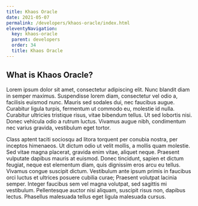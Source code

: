```yaml
---
title: Khaos Oracle
date: 2021-05-07
permalink: /developers/khaos-oracle/index.html
eleventyNavigation:
  key: khaos-oracle
  parent: developers
  order: 34
  title: Khaos Oracle
---
```


## What is Khaos Oracle?

Lorem ipsum dolor sit amet, consectetur adipiscing elit. Nunc blandit diam in semper maximus. Suspendisse lorem diam, consectetur vel odio a, facilisis euismod nunc. Mauris sed sodales dui, nec faucibus augue. Curabitur ligula turpis, fermentum ut commodo eu, molestie id nulla. Curabitur ultricies tristique risus, vitae bibendum tellus. Ut sed lobortis nisi. Donec vehicula odio a rutrum luctus. Vivamus augue nibh, condimentum nec varius gravida, vestibulum eget tortor.

Class aptent taciti sociosqu ad litora torquent per conubia nostra, per inceptos himenaeos. Ut dictum odio ut velit mollis, a mollis quam molestie. Sed vitae magna placerat, gravida enim vitae, aliquet neque. Praesent vulputate dapibus mauris at euismod. Donec tincidunt, sapien et dictum feugiat, neque est elementum diam, quis dignissim eros arcu eu tellus. Vivamus congue suscipit dictum. Vestibulum ante ipsum primis in faucibus orci luctus et ultrices posuere cubilia curae; Praesent volutpat lacinia semper. Integer faucibus sem vel magna volutpat, sed sagittis mi vestibulum. Pellentesque auctor nisi aliquam, suscipit risus non, dapibus lectus. Phasellus malesuada tellus eget ligula malesuada cursus.

